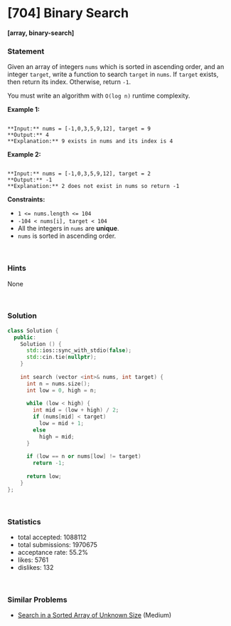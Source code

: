 # [704] Binary Search

**[array, binary-search]**

### Statement

Given an array of integers `nums` which is sorted in ascending order, and an integer `target`, write a function to search `target` in `nums`. If `target` exists, then return its index. Otherwise, return `-1`.

You must write an algorithm with `O(log n)` runtime complexity.


**Example 1:**

```

**Input:** nums = [-1,0,3,5,9,12], target = 9
**Output:** 4
**Explanation:** 9 exists in nums and its index is 4

```

**Example 2:**

```

**Input:** nums = [-1,0,3,5,9,12], target = 2
**Output:** -1
**Explanation:** 2 does not exist in nums so return -1

```

**Constraints:**
* `1 <= nums.length <= 104`
* `-104 < nums[i], target < 104`
* All the integers in `nums` are **unique**.
* `nums` is sorted in ascending order.


<br>

### Hints

None

<br>

### Solution

```cpp
class Solution {
  public:
    Solution () {
      std::ios::sync_with_stdio(false);
      std::cin.tie(nullptr);
    }
  
    int search (vector <int>& nums, int target) {
      int n = nums.size();
      int low = 0, high = n;
      
      while (low < high) {
        int mid = (low + high) / 2;
        if (nums[mid] < target)
          low = mid + 1;
        else
          high = mid;
      }
      
      if (low == n or nums[low] != target)
        return -1;
      
      return low;
    }
};
```

<br>

### Statistics

- total accepted: 1088112
- total submissions: 1970675
- acceptance rate: 55.2%
- likes: 5761
- dislikes: 132

<br>

### Similar Problems

- [Search in a Sorted Array of Unknown Size](https://leetcode.com/problems/search-in-a-sorted-array-of-unknown-size) (Medium)
